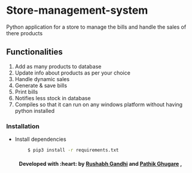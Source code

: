 # Store-management-system
Python application for a store to manage the bills and handle the sales of there products


## Functionalities
1. Add as many products to database
2. Update info about products as per your choice 
3. Handle dynamic sales
4. Generate & save bills
5. Print bills
6. Notifies less stock in database 
7. Compiles so that it can run on any windows platform without having python installed


### Installation

- Install dependencies

```sh
        $ pip3 install -r requirements.txt
```

<h4 align="center"><b>Developed with :heart: by 
<a href="https://github.com/rushabhgandhi13">Rushabh Gandhi</a> and <a href="https://github.com/Patrickbro13">Pathik Ghugare</a></b> , 
</h4>
